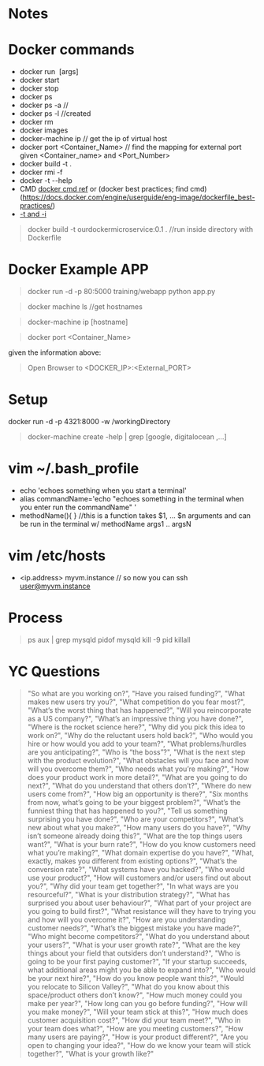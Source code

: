 # Notes

# Docker commands

- docker run <image> [args]
- docker start
- docker stop
- docker ps
- docker ps -a //
- docker ps -l //created
- docker rm
- docker images
- docker-machine ip // get the ip of virtual host
- docker port <Container_Name> <Port Number> // find the mapping for external port given <Container_name> and <Port_Number>
- docker build -t <new-image-name> . 
- docker rmi -f <img or name>
- docker -t --help 
- CMD [docker cmd ref](https://docs.docker.com/engine/reference/builder/#cmd) or (docker best practices; find cmd)(https://docs.docker.com/engine/userguide/eng-image/dockerfile_best-practices/)
- [-t and -i](https://coreos.com/os/docs/latest/getting-started-with-docker.html)

>docker build -t ourdockermicroservice:0.1 . //run inside directory with Dockerfile

# Docker Example APP
>docker run -d -p 80:5000 training/webapp python app.py

>docker machine ls //get hostnames

>docker-machine ip [hostname]

>docker port <Container_Name> <Port Number>

given the information above:

>Open Browser to <DOCKER_IP>:<External_PORT>


# Setup
docker run -d -p 4321:8000 -w /workingDirectory

>docker-machine create -help | grep [google, digitalocean ,...]

# vim ~/.bash_profile 

- echo 'echoes something when you start a terminal'
- alias commandName='echo "echoes something in the terminal when you enter run the commandName" '
- methodName(){ } //this is a function takes $1, ... $n arguments and can be run in the terminal w/ methodName args1 .. argsN

# vim /etc/hosts

- <ip.address> myvm.instance  // so now you can ssh user@myvm.instance

# Process
> ps aux | grep mysqld
pidof mysqld
kill -9 pid
killall <processName>

# YC Questions
>"So what are you working on?",
    "Have you raised funding?",
    "What makes new users try you?",
    "What competition do you fear most?",
    "What’s the worst thing that has happened?",
    "Will you reincorporate as a US company?",
    "What’s an impressive thing you have done?",
    "Where is the rocket science here?",
    "Why did you pick this idea to work on?",
    "Why do the reluctant users hold back?",
    "Who would you hire or how would you add to your team?",
    "What problems/hurdles are you anticipating?",
    "Who is “the boss”?",
    "What is the next step with the product evolution?",
    "What obstacles will you face and how will you overcome them?",
    "Who needs what you’re making?",
    "How does your product work in more detail?",
    "What are you going to do next?",
    "What do you understand that others don’t?",
    "Where do new users come from?",
    "How big an opportunity is there?",
    "Six months from now, what’s going to be your biggest problem?",
    "What’s the funniest thing that has happened to you?",
    "Tell us something surprising you have done?",
    "Who are your competitors?",
    "What’s new about what you make?",
    "How many users do you have?",
    "Why isn’t someone already doing this?",
    "What are the top things users want?",
    "What is your burn rate?",
    "How do you know customers need what you’re making?",
    "What domain expertise do you have?",
    "What, exactly, makes you different from existing options?",
    "What’s the conversion rate?",
    "What systems have you hacked?",
    "Who would use your product?",
    "How will customers and/or users find out about you?",
    "Why did your team get together?",
    "In what ways are you resourceful?",
    "What is your distribution strategy?",
    "What has surprised you about user behaviour?",
    "What part of your project are you going to build first?",
    "What resistance will they have to trying you and how will you overcome it?",
    "How are you understanding customer needs?",
    "What’s the biggest mistake you have made?",
    "Who might become competitors?",
    "What do you understand about your users?",
    "What is your user growth rate?",
    "What are the key things about your field that outsiders don’t understand?",
    "Who is going to be your first paying customer?",
    "If your startup succeeds, what additional areas might you be able to expand into?",
    "Who would be your next hire?",
    "How do you know people want this?",
    "Would you relocate to Silicon Valley?",
    "What do you know about this space/product others don’t know?",
    "How much money could you make per year?",
    "How long can you go before funding?",
    "How will you make money?",
    "Will your team stick at this?",
    "How much does customer acquisition cost?",
    "How did your team meet?",
    "Who in your team does what?",
    "How are you meeting customers?",
    "How many users are paying?",
    "How is your product different?",
    "Are you open to changing your idea?",
    "How do we know your team will stick together?",
    "What is your growth like?"
